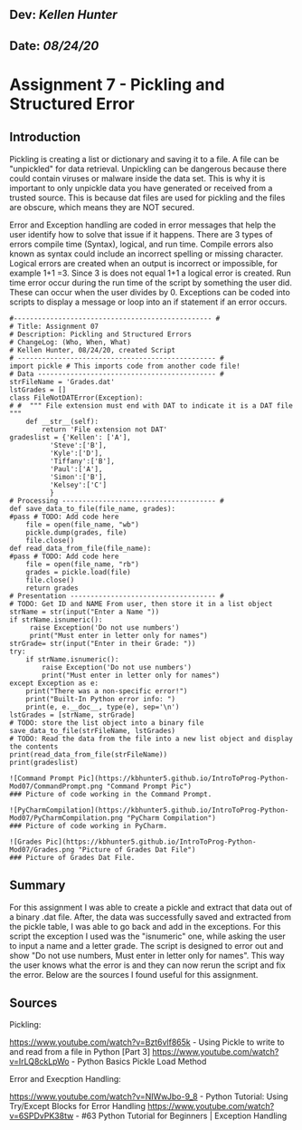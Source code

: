 ## **Dev:** *Kellen Hunter*  
## **Date:** *08/24/20*  

# Assignment 7 - Pickling and Structured Error  

## Introduction
Pickling is creating a list or dictionary and saving it to a file. A file can be "unpickled" for data retrieval. Unpickling can be dangerous because there could contain viruses or malware inside the data set. This is why it is important to only unpickle data you have generated or received from a trusted source. This is because dat files are used for pickling and the files are obscure, which means they are NOT secured.

Error and Exception handling are coded in error messages that help the user identify how to solve that issue if it happens. There are 3 types of errors compile time (Syntax), logical, and run time. Compile errors also known as syntax could include an incorrect spelling or missing character. Logical errors are created when an output is incorrect or impossible, for example 1+1 =3. Since 3 is does not equal 1+1 a logical error is created. Run time error occur during the run time of the script by something the user did. These can occur when the user divides by 0. Exceptions can be coded into scripts to display a message or loop into an if statement if an error occurs.

```
#------------------------------------------------- #
# Title: Assignment 07
# Description: Pickling and Structured Errors
# ChangeLog: (Who, When, What)
# Kellen Hunter, 08/24/20, created Script
# ------------------------------------------------- #
import pickle # This imports code from another code file!
# Data -------------------------------------------- #
strFileName = 'Grades.dat'
lstGrades = []
class FileNotDATError(Exception):
# #  """ File extension must end with DAT to indicate it is a DAT file """
    def __str__(self):
        return 'File extension not DAT'
gradeslist = {'Kellen': ['A'],
          'Steve':['B'],
          'Kyle':['D'],
          'Tiffany':['B'],
          'Paul':['A'],
          'Simon':['B'],
          'Kelsey':['C']
          }
# Processing -------------------------------------- #
def save_data_to_file(file_name, grades):
#pass # TODO: Add code here
    file = open(file_name, "wb")
    pickle.dump(grades, file)
    file.close()
def read_data_from_file(file_name):
#pass # TODO: Add code here
    file = open(file_name, "rb")
    grades = pickle.load(file)
    file.close()
    return grades
# Presentation ------------------------------------ #
# TODO: Get ID and NAME From user, then store it in a list object
strName = str(input("Enter a Name "))
if strName.isnumeric():
     raise Exception('Do not use numbers')
     print("Must enter in letter only for names")
strGrade= str(input("Enter in their Grade: "))
try:
    if strName.isnumeric():
        raise Exception('Do not use numbers')
        print("Must enter in letter only for names")
except Exception as e:
    print("There was a non-specific error!")
    print("Built-In Python error info: ")
    print(e, e.__doc__, type(e), sep='\n')
lstGrades = [strName, strGrade]
# TODO: store the list object into a binary file
save_data_to_file(strFileName, lstGrades)
# TODO: Read the data from the file into a new list object and display the contents
print(read_data_from_file(strFileName))
print(gradeslist)

![Command Prompt Pic](https://kbhunter5.github.io/IntroToProg-Python-Mod07/CommandPrompt.png "Command Prompt Pic")
### Picture of code working in the Command Prompt.

![PyCharmCompilation](https://kbhunter5.github.io/IntroToProg-Python-Mod07/PyCharmCompilation.png "PyCharm Compilation")
### Picture of code working in PyCharm.

![Grades Pic](https://kbhunter5.github.io/IntroToProg-Python-Mod07/Grades.png "Picture of Grades Dat File")
### Picture of Grades Dat File.
```

## Summary
For this assignment I was able to create a pickle and extract that data out of a binary .dat file. After, the data was successfully saved and extracted from the pickle table, I was able to go back and add in the exceptions. For this script the exception I used was the "isnumeric" one, while asking the user to input a name and a letter grade. The script is designed to error out and show "Do not use numbers, Must enter in letter only for names". This way the user knows what the error is and they can now rerun the script and fix the error. Below are the sources I found useful for this assignment.


## Sources
Pickling:  

https://www.youtube.com/watch?v=Bzt6vlf865k - Using Pickle to write to and read from a file in Python [Part 3]
https://www.youtube.com/watch?v=IrLQ8ckLpWo - Python Basics Pickle Load Method

Error and Execption Handling:  

https://www.youtube.com/watch?v=NIWwJbo-9_8 - Python Tutorial: Using Try/Except Blocks for Error Handling
https://www.youtube.com/watch?v=6SPDvPK38tw - #63 Python Tutorial for Beginners | Exception Handling


